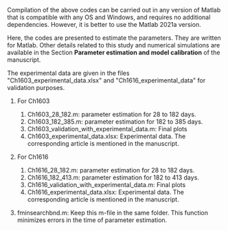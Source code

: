 Compilation of the above codes can be carried out in any version of Matlab that is compatible with any OS  and Windows, and requires no additional dependencies. However, it is better to use the Matlab 2021a version.

Here, the codes are presented to estimate the parameters.   They are written for Matlab. Other details related to this study and numerical simulations  are  available in the Section **Parameter estimation and model calibration**  of  the  manuscript.

 The experimental data are given in the files "Ch1603_experimental_data.xlsx"  and "Ch1616_experimental_data"   for validation purposes.

 1. For Ch1603 
    1. Ch1603_28_182.m:  parameter estimation for  28 to 182 days.
    2. Ch1603_182_385.m:  parameter estimation for  182 to 385 days.
    3. Ch1603_validation_with_experimental_data.m: Final plots
    4. Ch1603_experimental_data.xlsx:  Experimental data. The corresponding article is mentioned in the manuscript.

     
 2. For Ch1616
    1. Ch1616_28_182.m:  parameter estimation for  28 to 182 days.
    2. Ch1616_182_413.m:  parameter estimation for  182 to 413 days.
    3. Ch1616_validation_with_experimental_data.m: Final plots
    4. Ch1616_experimental_data.xlsx:  Experimental data. The corresponding article is mentioned in the manuscript.

 3. fminsearchbnd.m: Keep this m-file in the same folder. This function minimizes errors in the time of parameter estimation.
